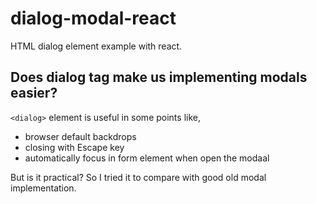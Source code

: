 # dialog-modal-react
HTML dialog element example with react.

## Does dialog tag make us implementing modals easier?

`<dialog>` element is useful in some points like,

- browser default backdrops
- closing with Escape key
- automatically focus in form element when open the modaal

But is it practical?
So I tried it to compare with good old modal implementation.

